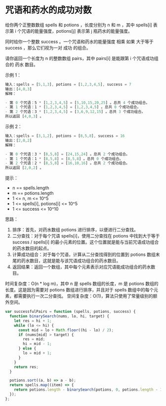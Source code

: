 # 咒语和药水的成功对数

给你两个正整数数组 spells 和 potions ，长度分别为 n 和 m ，其中 spells[i] 表示第 i 个咒语的能量强度，potions[j] 表示第 j 瓶药水的能量强度。

同时给你一个整数 success 。一个咒语和药水的能量强度 相乘 如果 大于等于 success ，那么它们视为一对 成功 的组合。

请你返回一个长度为 n 的整数数组 pairs，其中 pairs[i] 是能跟第 i 个咒语成功组合的 药水 数目。

示例 1：

```js
输入：spells = [5,1,3], potions = [1,2,3,4,5], success = 7
输出：[4,0,3]
解释：

- 第 0 个咒语：5 * [1,2,3,4,5] = [5,10,15,20,25] 。总共 4 个成功组合。
- 第 1 个咒语：1 * [1,2,3,4,5] = [1,2,3,4,5] 。总共 0 个成功组合。
- 第 2 个咒语：3 * [1,2,3,4,5] = [3,6,9,12,15] 。总共 3 个成功组合。
所以返回 [4,0,3] 。
```

示例 2：

```js
输入：spells = [3,1,2], potions = [8,5,8], success = 16
输出：[2,0,2]
解释：

- 第 0 个咒语：3 * [8,5,8] = [24,15,24] 。总共 2 个成功组合。
- 第 1 个咒语：1 * [8,5,8] = [8,5,8] 。总共 0 个成功组合。
- 第 2 个咒语：2 * [8,5,8] = [16,10,16] 。总共 2 个成功组合。
所以返回 [2,0,2] 。
```

提示：

- n == spells.length
- m == potions.length
- 1 <= n, m <= 10^5
- 1 <= spells[i], potions[i] <= 10^5
- 1 <= success <= 10^10

思路：

1. 排序：首先，对药水数组 potions 进行排序，以便进行二分查找。
2. 二分查找：对于每个咒语 spells[i]，使用二分查找在 potions 中找到大于等于 success / spells[i] 的最小元素的位置。这个位置就是能与当前咒语成功组合的药水数目的起点。
3. 计算成功组合：对于每个咒语，计算从二分查找得到的位置到 potions 数组末尾的药水数目，这就是能与该咒语成功组合的药水数目。
4. 返回结果：返回一个数组，其中每个元素表示对应咒语能成功组合的药水数目。

时间复杂度：O(n \* log m)，其中 n 是 spells 数组的长度，m 是 potions 数组的长度。这是因为需要对 potions 数组进行排序，并且对于 spells 数组中的每个元素，都需要执行一次二分查找。
空间复杂度：O(1)，算法只使用了常量级别的额外空间。

```javascript
var successfulPairs = function (spells, potions, success) {
  function binarySearch(nums, lo, hi, target) {
    let res = hi + 1;
    while (lo <= hi) {
      const mid = lo + Math.floor((hi - lo) / 2);
      if (nums[mid] > target) {
        res = mid;
        hi = mid - 1;
      } else {
        lo = mid + 1;
      }
    }
    return res;
  }

  potions.sort((a, b) => a - b);
  return spells.map((item) => {
    return potions.length - binarySearch(potions, 0, potions.length - 1, (success - 1) / item);
  });
};
```

